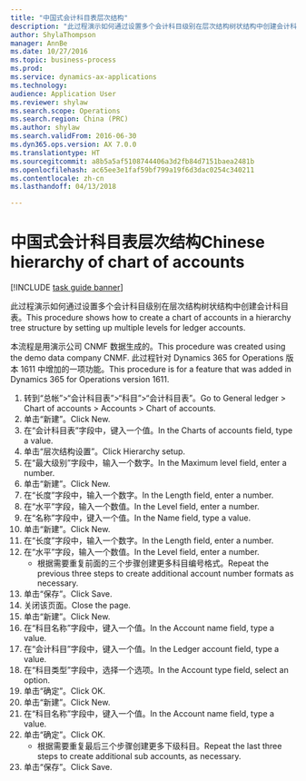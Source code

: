 ```yaml
--- 
title: "中国式会计科目表层次结构"
description: "此过程演示如何通过设置多个会计科目级别在层次结构树状结构中创建会计科目表。"
author: ShylaThompson
manager: AnnBe
ms.date: 10/27/2016
ms.topic: business-process
ms.prod: 
ms.service: dynamics-ax-applications
ms.technology: 
audience: Application User
ms.reviewer: shylaw
ms.search.scope: Operations
ms.search.region: China (PRC)
ms.author: shylaw
ms.search.validFrom: 2016-06-30
ms.dyn365.ops.version: AX 7.0.0
ms.translationtype: HT
ms.sourcegitcommit: a8b5a5af5108744406a3d2fb84d7151baea2481b
ms.openlocfilehash: ac65ee3e1faf59bf799a19f6d3dac0254c340211
ms.contentlocale: zh-cn
ms.lasthandoff: 04/13/2018

---
```

# <a name="chinese-hierarchy-of-chart-of-accounts"></a><span data-ttu-id="6467c-103">中国式会计科目表层次结构</span><span class="sxs-lookup"><span data-stu-id="6467c-103">Chinese hierarchy of chart of accounts</span></span>

[!INCLUDE [task guide banner](../../includes/task-guide-banner.md)]

<span data-ttu-id="6467c-104">此过程演示如何通过设置多个会计科目级别在层次结构树状结构中创建会计科目表。</span><span class="sxs-lookup"><span data-stu-id="6467c-104">This procedure shows how to create a chart of accounts in a hierarchy tree structure by setting up multiple levels for ledger accounts.</span></span>

<span data-ttu-id="6467c-105">本流程是用演示公司 CNMF 数据生成的。</span><span class="sxs-lookup"><span data-stu-id="6467c-105">This procedure was created using the demo data company CNMF.</span></span> <span data-ttu-id="6467c-106">此过程针对 Dynamics 365 for Operations 版本 1611 中增加的一项功能。</span><span class="sxs-lookup"><span data-stu-id="6467c-106">This procedure is for a feature that was added in Dynamics 365 for Operations version 1611.</span></span>

1. <span data-ttu-id="6467c-107">转到“总帐”>“会计科目表”>“科目”>“会计科目表”。</span><span class="sxs-lookup"><span data-stu-id="6467c-107">Go to General ledger > Chart of accounts > Accounts > Chart of accounts.</span></span>
2. <span data-ttu-id="6467c-108">单击“新建”。</span><span class="sxs-lookup"><span data-stu-id="6467c-108">Click New.</span></span>
3. <span data-ttu-id="6467c-109">在“会计科目表”字段中，键入一个值。</span><span class="sxs-lookup"><span data-stu-id="6467c-109">In the Charts of accounts field, type a value.</span></span>
4. <span data-ttu-id="6467c-110">单击“层次结构设置”。</span><span class="sxs-lookup"><span data-stu-id="6467c-110">Click Hierarchy setup.</span></span>
5. <span data-ttu-id="6467c-111">在“最大级别”字段中，输入一个数字。</span><span class="sxs-lookup"><span data-stu-id="6467c-111">In the Maximum level field, enter a number.</span></span>
6. <span data-ttu-id="6467c-112">单击“新建”。</span><span class="sxs-lookup"><span data-stu-id="6467c-112">Click New.</span></span>
7. <span data-ttu-id="6467c-113">在“长度”字段中，输入一个数字。</span><span class="sxs-lookup"><span data-stu-id="6467c-113">In the Length field, enter a number.</span></span>
8. <span data-ttu-id="6467c-114">在“水平”字段，输入一个数值。</span><span class="sxs-lookup"><span data-stu-id="6467c-114">In the Level field, enter a number.</span></span>
9. <span data-ttu-id="6467c-115">在“名称”字段中，键入一个值。</span><span class="sxs-lookup"><span data-stu-id="6467c-115">In the Name field, type a value.</span></span>
10. <span data-ttu-id="6467c-116">单击“新建”。</span><span class="sxs-lookup"><span data-stu-id="6467c-116">Click New.</span></span>
11. <span data-ttu-id="6467c-117">在“长度”字段中，输入一个数字。</span><span class="sxs-lookup"><span data-stu-id="6467c-117">In the Length field, enter a number.</span></span>
12. <span data-ttu-id="6467c-118">在“水平”字段，输入一个数值。</span><span class="sxs-lookup"><span data-stu-id="6467c-118">In the Level field, enter a number.</span></span>
    * <span data-ttu-id="6467c-119">根据需要重复前面的三个步骤创建更多科目编号格式。</span><span class="sxs-lookup"><span data-stu-id="6467c-119">Repeat the previous three steps to create additional account number formats as necessary.</span></span>  
13. <span data-ttu-id="6467c-120">单击“保存”。</span><span class="sxs-lookup"><span data-stu-id="6467c-120">Click Save.</span></span>
14. <span data-ttu-id="6467c-121">关闭该页面。</span><span class="sxs-lookup"><span data-stu-id="6467c-121">Close the page.</span></span>
15. <span data-ttu-id="6467c-122">单击“新建”。</span><span class="sxs-lookup"><span data-stu-id="6467c-122">Click New.</span></span>
16. <span data-ttu-id="6467c-123">在“科目名称”字段中，键入一个值。</span><span class="sxs-lookup"><span data-stu-id="6467c-123">In the Account name field, type a value.</span></span>
17. <span data-ttu-id="6467c-124">在“会计科目”字段中，键入一个值。</span><span class="sxs-lookup"><span data-stu-id="6467c-124">In the Ledger account field, type a value.</span></span>
18. <span data-ttu-id="6467c-125">在“科目类型”字段中，选择一个选项。</span><span class="sxs-lookup"><span data-stu-id="6467c-125">In the Account type field, select an option.</span></span>
19. <span data-ttu-id="6467c-126">单击“确定”。</span><span class="sxs-lookup"><span data-stu-id="6467c-126">Click OK.</span></span>
20. <span data-ttu-id="6467c-127">单击“新建”。</span><span class="sxs-lookup"><span data-stu-id="6467c-127">Click New.</span></span>
21. <span data-ttu-id="6467c-128">在“科目名称”字段中，键入一个值。</span><span class="sxs-lookup"><span data-stu-id="6467c-128">In the Account name field, type a value.</span></span>
22. <span data-ttu-id="6467c-129">单击“确定”。</span><span class="sxs-lookup"><span data-stu-id="6467c-129">Click OK.</span></span>
    * <span data-ttu-id="6467c-130">根据需要重复最后三个步骤创建更多下级科目。</span><span class="sxs-lookup"><span data-stu-id="6467c-130">Repeat the last three steps to create additional sub accounts, as necessary.</span></span>  
23. <span data-ttu-id="6467c-131">单击“保存”。</span><span class="sxs-lookup"><span data-stu-id="6467c-131">Click Save.</span></span>


